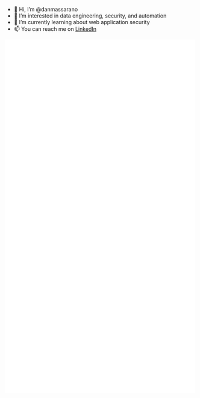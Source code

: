<!---
danmassarano/danmassarano is a ✨ special ✨ repository because its `README.md` (this file) appears on your GitHub profile.
--->
- 👋 Hi, I’m @danmassarano
- 👀 I’m interested in data engineering, security, and automation
- 🌱 I’m currently learning about web application security
- 📫 You can reach me on [LinkedIn](https://www.linkedin.com/in/danmassarano)

![Metrics](/github-metrics.svg)
